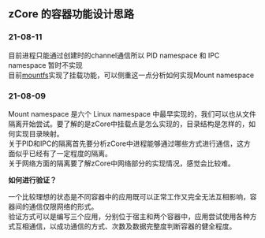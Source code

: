 ## zCore 的容器功能设计思路

### 21-08-11

目前进程只能通过创建时的channel通信所以 PID namespace 和 IPC namespace 暂时不实现  
目前[mountfs](https://github.com/rcore-os/rcore-fs/tree/master/rcore-fs-mountfs)实现了挂载功能，可以侧重这一点分析如何实现Mount namespace

### 21-08-09

Mount namespace 是六个 Linux namespace 中最早实现的，我们可以也从文件隔离开始尝试。要了解的是zCore中挂载点是怎么实现的，目录结构是怎样的，如何实现目录映射。  
关于PID和IPC的隔离首先要分析zCore中进程能够通过哪些方式进行通信，这方面似乎已经有了一定程度的隔离。  
关于网络方面的隔离要了解zCore中网络部分的实现情况，感觉会比较难。  

**如何进行验证？**

一个比较理想的状态是不同容器中的应用既可以正常工作又完全无法互相影响，容器间的通信仅限网络的形式。  
验证方式可以是编写三个应用，分别位于宿主和两个容器中，应用尝试使用各种方式互相通信，以成功通信的方式、次数及数据完整度判断容器的健全程度。